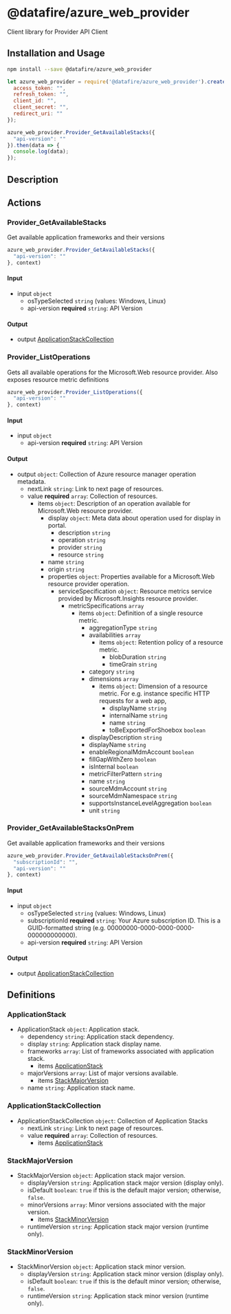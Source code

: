 # @datafire/azure_web_provider

Client library for Provider API Client

## Installation and Usage
```bash
npm install --save @datafire/azure_web_provider
```
```js
let azure_web_provider = require('@datafire/azure_web_provider').create({
  access_token: "",
  refresh_token: "",
  client_id: "",
  client_secret: "",
  redirect_uri: ""
});

azure_web_provider.Provider_GetAvailableStacks({
  "api-version": ""
}).then(data => {
  console.log(data);
});
```

## Description



## Actions

### Provider_GetAvailableStacks
Get available application frameworks and their versions


```js
azure_web_provider.Provider_GetAvailableStacks({
  "api-version": ""
}, context)
```

#### Input
* input `object`
  * osTypeSelected `string` (values: Windows, Linux)
  * api-version **required** `string`: API Version

#### Output
* output [ApplicationStackCollection](#applicationstackcollection)

### Provider_ListOperations
Gets all available operations for the Microsoft.Web resource provider. Also exposes resource metric definitions


```js
azure_web_provider.Provider_ListOperations({
  "api-version": ""
}, context)
```

#### Input
* input `object`
  * api-version **required** `string`: API Version

#### Output
* output `object`: Collection of Azure resource manager operation metadata.
  * nextLink `string`: Link to next page of resources.
  * value **required** `array`: Collection of resources.
    * items `object`: Description of an operation available for Microsoft.Web resource provider.
      * display `object`: Meta data about operation used for display in portal.
        * description `string`
        * operation `string`
        * provider `string`
        * resource `string`
      * name `string`
      * origin `string`
      * properties `object`: Properties available for a Microsoft.Web resource provider operation.
        * serviceSpecification `object`: Resource metrics service provided by Microsoft.Insights resource provider.
          * metricSpecifications `array`
            * items `object`: Definition of a single resource metric.
              * aggregationType `string`
              * availabilities `array`
                * items `object`: Retention policy of a resource metric.
                  * blobDuration `string`
                  * timeGrain `string`
              * category `string`
              * dimensions `array`
                * items `object`: Dimension of a resource metric. For e.g. instance specific HTTP requests for a web app, 
                  * displayName `string`
                  * internalName `string`
                  * name `string`
                  * toBeExportedForShoebox `boolean`
              * displayDescription `string`
              * displayName `string`
              * enableRegionalMdmAccount `boolean`
              * fillGapWithZero `boolean`
              * isInternal `boolean`
              * metricFilterPattern `string`
              * name `string`
              * sourceMdmAccount `string`
              * sourceMdmNamespace `string`
              * supportsInstanceLevelAggregation `boolean`
              * unit `string`

### Provider_GetAvailableStacksOnPrem
Get available application frameworks and their versions


```js
azure_web_provider.Provider_GetAvailableStacksOnPrem({
  "subscriptionId": "",
  "api-version": ""
}, context)
```

#### Input
* input `object`
  * osTypeSelected `string` (values: Windows, Linux)
  * subscriptionId **required** `string`: Your Azure subscription ID. This is a GUID-formatted string (e.g. 00000000-0000-0000-0000-000000000000).
  * api-version **required** `string`: API Version

#### Output
* output [ApplicationStackCollection](#applicationstackcollection)



## Definitions

### ApplicationStack
* ApplicationStack `object`: Application stack.
  * dependency `string`: Application stack dependency.
  * display `string`: Application stack display name.
  * frameworks `array`: List of frameworks associated with application stack.
    * items [ApplicationStack](#applicationstack)
  * majorVersions `array`: List of major versions available.
    * items [StackMajorVersion](#stackmajorversion)
  * name `string`: Application stack name.

### ApplicationStackCollection
* ApplicationStackCollection `object`: Collection of Application Stacks
  * nextLink `string`: Link to next page of resources.
  * value **required** `array`: Collection of resources.
    * items [ApplicationStack](#applicationstack)

### StackMajorVersion
* StackMajorVersion `object`: Application stack major version.
  * displayVersion `string`: Application stack major version (display only).
  * isDefault `boolean`: <code>true</code> if this is the default major version; otherwise, <code>false</code>.
  * minorVersions `array`: Minor versions associated with the major version.
    * items [StackMinorVersion](#stackminorversion)
  * runtimeVersion `string`: Application stack major version (runtime only).

### StackMinorVersion
* StackMinorVersion `object`: Application stack minor version.
  * displayVersion `string`: Application stack minor version (display only).
  * isDefault `boolean`: <code>true</code> if this is the default minor version; otherwise, <code>false</code>.
  * runtimeVersion `string`: Application stack minor version (runtime only).


